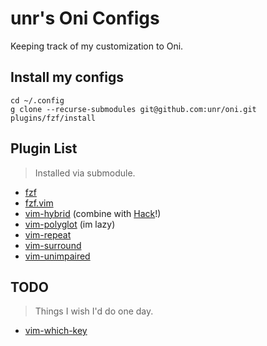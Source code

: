 # unr's Oni Configs

Keeping track of my customization to Oni.

## Install my configs

```
cd ~/.config
g clone --recurse-submodules git@github.com:unr/oni.git
plugins/fzf/install
```


## Plugin List

> Installed via submodule.

- [fzf](https://github.com/junegunn/fzf)
- [fzf.vim](https://github.com/junegunn/fzf.vim)
- [vim-hybrid](https://github.com/w0ng/vim-hybrid) (combine with [Hack](https://sourcefoundry.org/hack/)!)
- [vim-polyglot](https://github.com/sheerun/vim-polyglot) (im lazy)
- [vim-repeat](https://github.com/tpope/vim-repeat)
- [vim-surround](https://github.com/tpope/vim-surround)
- [vim-unimpaired](https://github.com/tpope/vim-unimpaired)


## TODO

> Things I wish I'd do one day.

- [vim-which-key](https://github.com/liuchengxu/vim-which-key)

